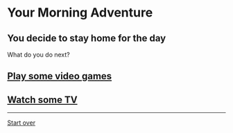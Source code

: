 # Your Morning Adventure 
## You decide to stay home for the day
What do you do next?
## [Play some video games](games.md)
## [Watch some TV](tv.md)
---
[Start over](start.md)